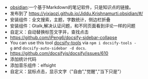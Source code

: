 - [obsidian](https://obsidian.md/):一个基于Markdown的笔记软件，只是知识点的链接。
- 发布到了 https://yixiaozi.github.io/Jiddu.Krishnamurti.obsidian/#/
- 安装组件：全文搜索，主题，字数统计，侧边栏折叠
- 安装组件：Gtalk,解决认证问题，和不同页面看到评论一样的问题
- 自定义：自动替换标签文字并，查找点击
- https://github.com/iPeng6/docsify-sidebar-collapse
- You can use this tool [docsify-tools](https://www.npmjs.com/package/docsify-tools) via `npm i docsify-tools -g` and `docsify-auto-sidebar -d docs`.
- https://github.com/docsifyjs/docsify/issues/610
- 添加统计代码
- 添加音乐组件：elfsight
- 自定义：鼠标点击，显示文字（"自由","觉醒","当下只是"）